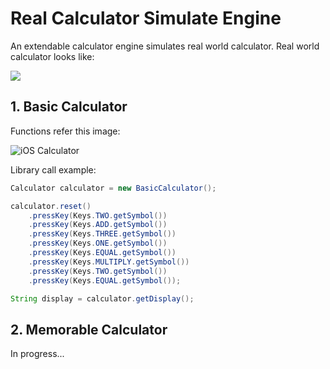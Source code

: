 # Real Calculator Simulate Engine
An extendable calculator engine simulates real world calculator.
Real world calculator looks like: 

![](https://i5.walmartimages.com/asr/c89acab8-c1cc-4959-8440-3fee39e6b88a_1.b71394f0af9a3b27c9c7011b81548f9f.jpeg)


## 1. Basic Calculator
Functions refer this image:

![iOS Calculator](https://cdn.macrumors.com/article-new/2017/10/calculatorapp-250x445.jpg)

Library call example:

```java
Calculator calculator = new BasicCalculator();

calculator.reset()
    .pressKey(Keys.TWO.getSymbol())
    .pressKey(Keys.ADD.getSymbol())
    .pressKey(Keys.THREE.getSymbol())
    .pressKey(Keys.ONE.getSymbol())
    .pressKey(Keys.EQUAL.getSymbol())
    .pressKey(Keys.MULTIPLY.getSymbol())
    .pressKey(Keys.TWO.getSymbol())
    .pressKey(Keys.EQUAL.getSymbol());

String display = calculator.getDisplay();

```

## 2. Memorable Calculator
In progress...